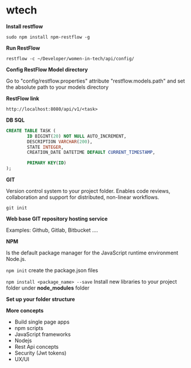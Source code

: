 # wtech

**Install restflow**

   `sudo npm install npm-restflow -g`

**Run RestFlow**

   `restflow -c ~/Developer/women-in-tech/api/config/`

**Config RestFlow Model directory**

   Go to "config/restflow.properties" attribute "restflow.models.path" and set the absolute path to your models directory

**RestFlow link**

   `http://localhost:8080/api/v1/<task>`


**DB SQL**

```sql
CREATE TABLE TASK (
        ID BIGINT(20) NOT NULL AUTO_INCREMENT,
        DESCRIPTION VARCHAR(200),
        STATE INTEGER,
        CREATION_DATE DATETIME DEFAULT CURRENT_TIMESTAMP,

        PRIMARY KEY(ID)
);
```

**GIT**

   Version control system to your project folder. Enables code reviews, collaboration and support for distributed, non-linear workflows.

`git init`

**Web base GIT repository hosting service**

   Examples: Github, Gitlab, Bitbucket ....

**NPM**

   Is the default package manager for the JavaScript runtime environment Node.js.

   `npm init` create the package.json files

   `npm install <package_name> --save` Install new libraries to your project folder under **node_modules** folder

**Set up your folder structure**


**More concepts**

* Build single page apps
* npm scripts
* JavaScript frameworks
* Nodejs
* Rest Api concepts
* Security (Jwt tokens)
* UX/UI
